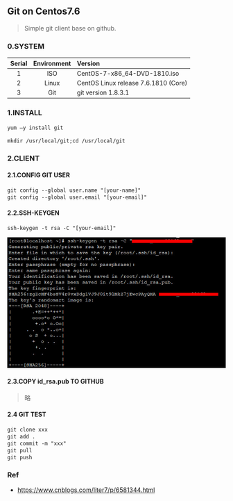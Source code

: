 ## Git on Centos7.6
> Simple git client base on github.

### 0.SYSTEM

| Serial | Environment | Version                              |
|:------:|:-----------:|:-------------------------------------|
| 1      | ISO         | CentOS-7-x86_64-DVD-1810.iso         |
| 2      | Linux       | CentOS Linux release 7.6.1810 (Core) |
| 3      | Git         | git version 1.8.3.1                  |

### 1.INSTALL

```shell
yum –y install git
```
```shell
mkdir /usr/local/git;cd /usr/local/git
```

### 2.CLIENT

#### 2.1.CONFIG GIT USER
```shell
git config --global user.name "[your-name]"
git config --global user.email "[your-email]"
```

#### 2.2.SSH-KEYGEN
```shell
ssh-keygen -t rsa -C "[your-email]"
```

![](_image/20190318183226.jpg)

#### 2.3.COPY id_rsa.pub TO GITHUB
> 略

#### 2.4 GIT TEST
```shell
git clone xxx
git add .
git commit -m "xxx"
git pull
git push
```

### Ref
- https://www.cnblogs.com/liter7/p/6581344.html
